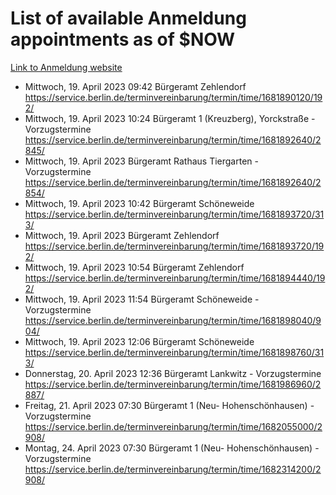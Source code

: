 # List of available Anmeldung appointments as of $NOW
[Link to Anmeldung website](https://service.berlin.de/terminvereinbarung/termin/tag.php?termin=1&anliegen[]=120686&dienstleisterlist=122210,122217,327316,122219,327312,122227,327314,122231,327346,122243,327348,122254,122252,329742,122260,329745,122262,329748,122271,327278,122273,327274,122277,327276,330436,122280,327294,122282,327290,122284,327292,122291,327270,122285,327266,122286,327264,122296,327268,150230,329760,122297,327286,122294,327284,122312,329763,122314,329775,122304,327330,122311,327334,122309,327332,317869,122281,327352,122279,329772,122283,122276,327324,122274,327326,122267,329766,122246,327318,122251,327320,122257,327322,122208,327298,122226,327300&herkunft=http%3A%2F%2Fservice.berlin.de%2Fdienstleistung%2F120686%2F)
- Mittwoch, 19. April 2023 09:42 Bürgeramt Zehlendorf https://service.berlin.de/terminvereinbarung/termin/time/1681890120/192/
- Mittwoch, 19. April 2023 10:24 Bürgeramt 1 (Kreuzberg), Yorckstraße - Vorzugstermine https://service.berlin.de/terminvereinbarung/termin/time/1681892640/2845/
- Mittwoch, 19. April 2023  Bürgeramt Rathaus Tiergarten - Vorzugstermine https://service.berlin.de/terminvereinbarung/termin/time/1681892640/2854/
- Mittwoch, 19. April 2023 10:42 Bürgeramt Schöneweide https://service.berlin.de/terminvereinbarung/termin/time/1681893720/313/
- Mittwoch, 19. April 2023  Bürgeramt Zehlendorf https://service.berlin.de/terminvereinbarung/termin/time/1681893720/192/
- Mittwoch, 19. April 2023 10:54 Bürgeramt Zehlendorf https://service.berlin.de/terminvereinbarung/termin/time/1681894440/192/
- Mittwoch, 19. April 2023 11:54 Bürgeramt Schöneweide - Vorzugstermine https://service.berlin.de/terminvereinbarung/termin/time/1681898040/904/
- Mittwoch, 19. April 2023 12:06 Bürgeramt Schöneweide https://service.berlin.de/terminvereinbarung/termin/time/1681898760/313/
- Donnerstag, 20. April 2023 12:36 Bürgeramt Lankwitz - Vorzugstermine https://service.berlin.de/terminvereinbarung/termin/time/1681986960/2887/
- Freitag, 21. April 2023 07:30 Bürgeramt 1 (Neu- Hohenschönhausen) - Vorzugstermine https://service.berlin.de/terminvereinbarung/termin/time/1682055000/2908/
- Montag, 24. April 2023 07:30 Bürgeramt 1 (Neu- Hohenschönhausen) - Vorzugstermine https://service.berlin.de/terminvereinbarung/termin/time/1682314200/2908/

